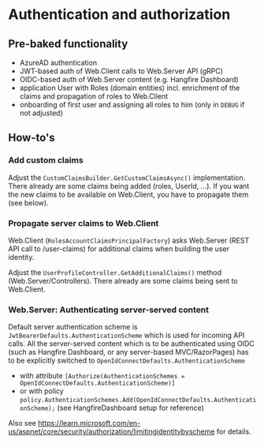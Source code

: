 # Authentication and authorization

## Pre-baked functionality

* AzureAD authentication
* JWT-based auth of Web.Client calls to Web.Server API (gRPC)
* OIDC-based auth of Web.Server content (e.g. Hangfire Dashboard)
* application User with Roles (domain entities) incl. enrichment of the claims and propagation of roles to Web.Client
* onboarding of first user and assigning all roles to him (only in `DEBUG` if not adjusted)

## How-to's

### Add custom claims

Adjust the `CustomClaimsBuilder.GetCustomClaimsAsync()` implementation. There already are some claims being added (roles, UserId, ...). If you want the new claims to be available on Web.Client, you have to propagate them (see below).

### Propagate server claims to Web.Client

Web.Client (`RolesAccountClaimsPrincipalFactory`) asks Web.Server (REST API call to /user-claims) for additional claims when building the user identity.

Adjust the `UserProfileController.GetAdditionalClaims()` method (Web.Server/Controllers). There already are some claims being sent to Web.Client.

### Web.Server: Authenticating server-served content

Default server authentication scheme is `JwtBearerDefaults.AuthenticationScheme` which is used for incoming API calls. All the server-served content which is to be authenticated using OIDC (such as Hangfire Dashboard, or any server-based MVC/RazorPages) has to be explicitly switched to `OpenIdConnectDefaults.AuthenticationScheme`

* with attribute `[Authorize(AuthenticationSchemes = OpenIdConnectDefaults.AuthenticationScheme)]`
* or with policy `policy.AuthenticationSchemes.Add(OpenIdConnectDefaults.AuthenticationScheme);` (see HangfireDashboard setup for reference)

Also see https://learn.microsoft.com/en-us/aspnet/core/security/authorization/limitingidentitybyscheme for details.





